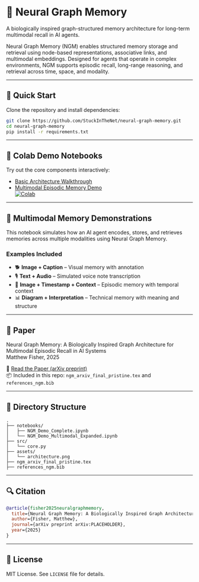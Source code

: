 
# 🧠 Neural Graph Memory

A biologically inspired graph-structured memory architecture for long-term multimodal recall in AI agents.

Neural Graph Memory (NGM) enables structured memory storage and retrieval using node-based representations, associative links, and multimodal embeddings. Designed for agents that operate in complex environments, NGM supports episodic recall, long-range reasoning, and retrieval across time, space, and modality.

---

## 🚀 Quick Start

Clone the repository and install dependencies:

```bash
git clone https://github.com/StuckInTheNet/neural-graph-memory.git
cd neural-graph-memory
pip install -r requirements.txt
```

---

## 📓 Colab Demo Notebooks

Try out the core components interactively:

- [Basic Architecture Walkthrough](https://colab.research.google.com/github/StuckInTheNet/neural-graph-memory/blob/main/notebooks/NGM_Demo_Complete.ipynb)
- [Multimodal Episodic Memory Demo](https://colab.research.google.com/github/StuckInTheNet/neural-graph-memory/blob/main/notebooks/NGM_Demo_Multimodal_Expanded.ipynb)  
  [![Colab](https://colab.research.google.com/assets/colab-badge.svg)](https://colab.research.google.com/github/StuckInTheNet/neural-graph-memory/blob/main/notebooks/NGM_Demo_Multimodal_Expanded.ipynb)

---

## 🧠 Multimodal Memory Demonstrations

This notebook simulates how an AI agent encodes, stores, and retrieves memories across multiple modalities using Neural Graph Memory.

### Examples Included

- 🐕 **Image + Caption** – Visual memory with annotation  
- 🎙️ **Text + Audio** – Simulated voice note transcription  
- 🌆 **Image + Timestamp + Context** – Episodic memory with temporal context  
- 📊 **Diagram + Interpretation** – Technical memory with meaning and structure

---

## 📎 Paper

Neural Graph Memory: A Biologically Inspired Graph Architecture for Multimodal Episodic Recall in AI Systems  
Matthew Fisher, 2025

📄 [Read the Paper (arXiv preprint)](https://arxiv.org/abs/placeholder)  
📦 Included in this repo: `ngm_arxiv_final_pristine.tex` and `references_ngm.bib`

---

## 📁 Directory Structure

```
.
├── notebooks/
│   ├── NGM_Demo_Complete.ipynb
│   └── NGM_Demo_Multimodal_Expanded.ipynb
├── src/
│   └── core.py
├── assets/
│   └── architecture.png
├── ngm_arxiv_final_pristine.tex
├── references_ngm.bib
```

---

## 🔍 Citation

```bibtex
@article{fisher2025neuralgraphmemory,
  title={Neural Graph Memory: A Biologically Inspired Graph Architecture for Multimodal Episodic Recall in AI Systems},
  author={Fisher, Matthew},
  journal={arXiv preprint arXiv:PLACEHOLDER},
  year={2025}
}
```

---

## 🧬 License

MIT License. See `LICENSE` file for details.
